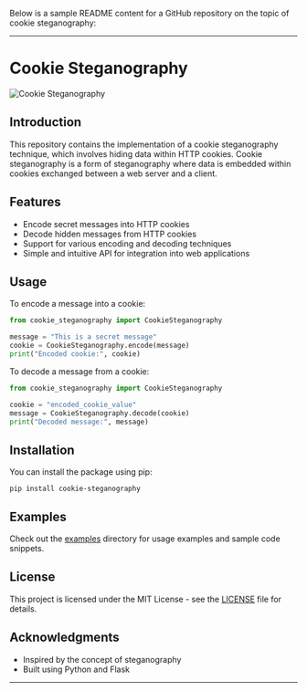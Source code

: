 Below is a sample README content for a GitHub repository on the topic of cookie steganography:

---

# Cookie Steganography

![Cookie Steganography](https://example.com/cookie_steganography.png)

## Introduction

This repository contains the implementation of a cookie steganography technique, which involves hiding data within HTTP cookies. Cookie steganography is a form of steganography where data is embedded within cookies exchanged between a web server and a client.

## Features

- Encode secret messages into HTTP cookies
- Decode hidden messages from HTTP cookies
- Support for various encoding and decoding techniques
- Simple and intuitive API for integration into web applications

## Usage

To encode a message into a cookie:

```python
from cookie_steganography import CookieSteganography

message = "This is a secret message"
cookie = CookieSteganography.encode(message)
print("Encoded cookie:", cookie)
```

To decode a message from a cookie:

```python
from cookie_steganography import CookieSteganography

cookie = "encoded_cookie_value"
message = CookieSteganography.decode(cookie)
print("Decoded message:", message)
```

## Installation

You can install the package using pip:

```
pip install cookie-steganography
```

## Examples

Check out the [examples](./examples) directory for usage examples and sample code snippets.

## License

This project is licensed under the MIT License - see the [LICENSE](./LICENSE) file for details.

## Acknowledgments

- Inspired by the concept of steganography
- Built using Python and Flask

---

